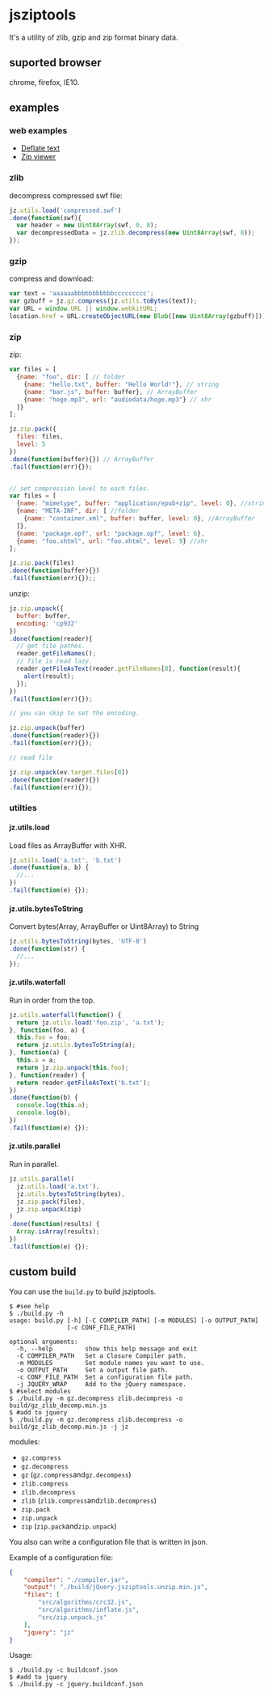 # jsziptools

It's a utility of zlib, gzip and zip format binary data.

## suported browser

chrome, firefox, IE10.

## examples

### web examples

* [Deflate text](https://ukyo.github.com/examples/deflate_text.html)
* [Zip viewer](https://ukyo.github.com/examples/zip_viewer.html)

### zlib

decompress compressed swf file:

```javascript
jz.utils.load('compressed.swf')
.done(function(swf){
  var header = new Uint8Array(swf, 0, 8);
  var decompressedData = jz.zlib.decompress(new Uint8Array(swf, 8));
});
```


### gzip

compress and download:

```javascript
var text = 'aaaaaabbbbbbbbbbbccccccccc';
var gzbuff = jz.gz.compress(jz.utils.toBytes(text));
var URL = window.URL || window.webkitURL;
location.href = URL.createObjectURL(new Blob([new Uint8Array(gzbuff)]));
```

### zip

zip:

```javascript
var files = [
  {name: "foo", dir: [ // folder
    {name: "hello.txt", buffer: "Hello World!"}, // string
    {name: "bar.js", buffer: buffer}, // ArrayBuffer
    {name: "hoge.mp3", url: "audiodata/hoge.mp3"} // xhr
  ]}
];

jz.zip.pack({
  files: files,
  level: 5
})
.done(function(buffer){}) // ArrayBuffer
.fail(function(err){});


// set compression level to each files.
var files = [
  {name: "mimetype", buffer: "application/epub+zip", level: 0}, //string
  {name: "META-INF", dir: [ //folder
    {name: "container.xml", buffer: buffer, level: 0}, //ArrayBuffer
  ]},
  {name: "package.opf", url: "package.opf", level: 6},
  {name: "foo.xhtml", url: "foo.xhtml", level: 9} //xhr
];

jz.zip.pack(files)
.done(function(buffer){})
.fail(function(err){});;
```

unzip:

```javascript
jz.zip.unpack({
  buffer: buffer,
  encoding: 'cp932'
})
.done(function(reader){
  // get file pathes.
  reader.getFileNames();
  // file is read lazy.
  reader.getFileAsText(reader.getFileNames[0], function(result){
    alert(result);
  });
})
.fail(function(err){});

// you can skip to set the encoding.

jz.zip.unpack(buffer)
.done(function(reader){})
.fail(function(err){});

// read file

jz.zip.unpack(ev.target.files[0])
.done(function(reader){})
.fail(function(err){});
```

### utilties

#### jz.utils.load

Load files as ArrayBuffer with XHR.

```javascript
jz.utils.load('a.txt', 'b.txt')
.done(function(a, b) {
  //...
})
.fail(function(e) {});
```

#### jz.utils.bytesToString

Convert bytes(Array, ArrayBuffer or Uint8Array) to String

```javascript
jz.utils.bytesToString(bytes, 'UTF-8')
.done(function(str) {
  //...
});
```

#### jz.utils.waterfall

Run in order from the top.

```javascript
jz.utils.waterfall(function() {
  return jz.utils.load('foo.zip', 'a.txt');
}, function(foo, a) {
  this.foo = foo;
  return jz.utils.bytesToString(a);
}, function(a) {
  this.a = a;
  return jz.zip.unpack(this.foo);
}, function(reader) {
  return reader.getFileAsText('b.txt');
})
.done(function(b) {
  console.log(this.a);
  console.log(b);
})
.fail(function(e) {});
```

#### jz.utils.parallel

Run in parallel.

```javascript
jz.utils.parallel(
  jz.utils.load('a.txt'),
  jz.utils.bytesToString(bytes),
  jz.zip.pack(files),
  jz.zip.unpack(zip)
)
.done(function(results) {
  Array.isArray(results);
})
.fail(function(e) {});
```

## custom build

You can use the `build.py` to build jsziptools.

```
$ #see help
$ ./build.py -h
usage: build.py [-h] [-C COMPILER_PATH] [-m MODULES] [-o OUTPUT_PATH]
                [-c CONF_FILE_PATH]

optional arguments:
  -h, --help         show this help message and exit
  -C COMPILER_PATH   Set a Closure Compiler path.
  -m MODULES         Set module names you want to use.
  -o OUTPUT_PATH     Set a output file path.
  -c CONF_FILE_PATH  Set a configuration file path.
  -j JQUERY_WRAP     Add to the jQuery namespace.
$ #select modules
$ ./build.py -m gz.decompress zlib.decompress -o build/gz_zlib_decomp.min.js
$ #add to jquery
$ ./build.py -m gz.decompress zlib.decompress -o build/gz_zlib_decomp.min.js -j jz
```

modules:

* `gz.compress`
* `gz.decompress`
* `gz` (`gz.compress`and`gz.decompess`)
* `zlib.compress`
* `zlib.decompress`
* `zlib` (`zlib.compress`and`zlib.decompress`)
* `zip.pack`
* `zip.unpack`
* `zip` (`zip.pack`and`zip.unpack`)

You also can write a configuration file that is written in json.

Example of a configuration file:

```json
{
    "compiler": "./compiler.jar",
    "output": "./build/jQuery.jsziptools.unzip.min.js",
    "files": [
        "src/algorithms/crc32.js",
        "src/algorithms/inflate.js",
        "src/zip.unpack.js"
    ],
    "jquery": "jz"
}
```

Usage:

```
$ ./build.py -c buildconf.json
$ #add to jquery
$ ./build.py -c jquery.buildconf.json
```
